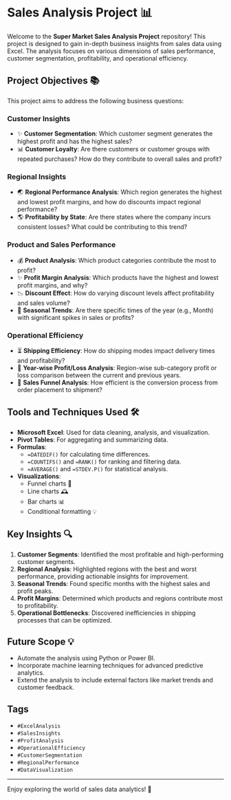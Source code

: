 # Sales Analysis Project 📊

Welcome to the **Super Market Sales Analysis Project** repository! This project is designed to gain in-depth business insights from sales data using Excel. The analysis focuses on various dimensions of sales performance, customer segmentation, profitability, and operational efficiency. 

## Project Objectives 📚
This project aims to address the following business questions:

### Customer Insights
- ✨ **Customer Segmentation**: Which customer segment generates the highest profit and has the highest sales?
- 📊 **Customer Loyalty**: Are there customers or customer groups with repeated purchases? How do they contribute to overall sales and profit?

### Regional Insights
- 🌏 **Regional Performance Analysis**: Which region generates the highest and lowest profit margins, and how do discounts impact regional performance?
- 🌎 **Profitability by State**: Are there states where the company incurs consistent losses? What could be contributing to this trend?

### Product and Sales Performance
- 💰 **Product Analysis**: Which product categories contribute the most to profit?
- ✨ **Profit Margin Analysis**: Which products have the highest and lowest profit margins, and why?
- 📉 **Discount Effect**: How do varying discount levels affect profitability and sales volume?
- 🌟 **Seasonal Trends**: Are there specific times of the year (e.g., Month) with significant spikes in sales or profits?

### Operational Efficiency
- ⏳ **Shipping Efficiency**: How do shipping modes impact delivery times and profitability?
- 🔢 **Year-wise Profit/Loss Analysis**: Region-wise sub-category profit or loss comparison between the current and previous years.
- 🔄 **Sales Funnel Analysis**: How efficient is the conversion process from order placement to shipment?

## Tools and Techniques Used 🛠️
- **Microsoft Excel**: Used for data cleaning, analysis, and visualization.
- **Pivot Tables**: For aggregating and summarizing data.
- **Formulas**:
  - `=DATEDIF()` for calculating time differences.
  - `=COUNTIFS()` and `=RANK()` for ranking and filtering data.
  - `=AVERAGE()` and `=STDEV.P()` for statistical analysis.
- **Visualizations**:
  - Funnel charts 🎨
  - Line charts 🕰
  - Bar charts 📊
  - Conditional formatting 💡

## Key Insights 🔍
1. **Customer Segments**: Identified the most profitable and high-performing customer segments.
2. **Regional Analysis**: Highlighted regions with the best and worst performance, providing actionable insights for improvement.
3. **Seasonal Trends**: Found specific months with the highest sales and profit peaks.
4. **Profit Margins**: Determined which products and regions contribute most to profitability.
5. **Operational Bottlenecks**: Discovered inefficiencies in shipping processes that can be optimized.

## Future Scope 💡
- Automate the analysis using Python or Power BI.
- Incorporate machine learning techniques for advanced predictive analytics.
- Extend the analysis to include external factors like market trends and customer feedback.

## Tags
- `#ExcelAnalysis`
- `#SalesInsights`
- `#ProfitAnalysis`
- `#OperationalEfficiency`
- `#CustomerSegmentation`
- `#RegionalPerformance`
- `#DataVisualization`

---

Enjoy exploring the world of sales data analytics! 🚀

